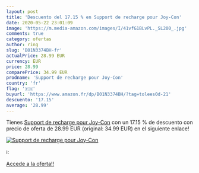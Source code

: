 ```yaml
---
layout: post
title: 'Descuento del 17.15 % en Support de recharge pour Joy-Con'
date: 2020-05-22 23:01:09
image: 'https://m.media-amazon.com/images/I/41vfG1BLvPL._SL200_.jpg'
comments: true
category: ofertas
author: ring
slug: 'B01N3374BH-fr'
actualPrice: 28.99 EUR
currency: EUR
price: 28.99
comparePrice: 34.99 EUR
prodname: 'Support de recharge pour Joy-Con'
country: 'fr'
flag: '🇫🇷'
buyurl: 'https://www.amazon.fr/dp/B01N3374BH/?tag=tolees0d-21'
descuento: '17.15'
average: '28.99'
---
```


Tienes [Support de recharge pour Joy-Con](https://www.amazon.fr/dp/B01N3374BH/?tag=tolees0d-21) con un 17.15 % de descuento con precio de oferta de 28.99 EUR (original: 34.99 EUR) en el siguiente enlace!

[![Support de recharge pour Joy-Con](https://m.media-amazon.com/images/I/41vfG1BLvPL._SL200_.jpg)](https://www.amazon.fr/dp/B01N3374BH/?tag=tolees0d-21)

ℹ️:


[Accede a la oferta!!](https://www.amazon.fr/dp/B01N3374BH/?tag=tolees0d-21)
